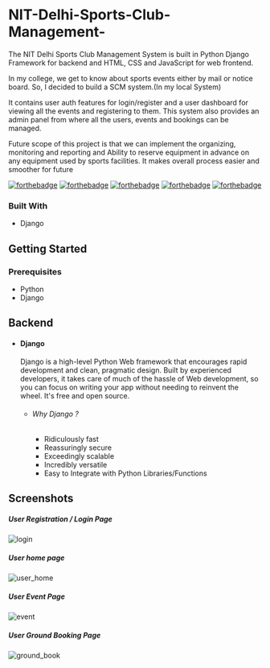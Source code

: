 # NIT-Delhi-Sports-Club-Management-
The NIT Delhi Sports Club Management System is built in Python Django Framework for backend and HTML, CSS and JavaScript for web frontend.

In my college, we get to know about sports events either by mail or notice board. So, I decided to build a SCM system.(In my local System)

It contains user auth features for login/register and a user dashboard for viewing all the events and registering to them. This system also provides an admin panel from where all the users, events and bookings can be managed.

Future scope of this project is that we can implement the organizing, monitoring and reporting and Ability to reserve equipment in advance on any equipment used by sports facilities. It makes overall process easier and smoother for future



[![forthebadge](https://forthebadge.com/images/badges/built-with-love.svg)](https://forthebadge.com)  [![forthebadge](https://forthebadge.com/images/badges/made-with-python.svg)](https://forthebadge.com) [![forthebadge](https://forthebadge.com/images/badges/uses-html.svg)](https://forthebadge.com) [![forthebadge](https://forthebadge.com/images/badges/uses-css.svg)](https://forthebadge.com) [![forthebadge](https://forthebadge.com/images/badges/uses-js.svg)](https://forthebadge.com)



### Built With
*   Django


## Getting Started
### Prerequisites
* Python
* Django

## Backend

* #### Django 
    Django is a high-level Python Web framework that encourages rapid development and clean, pragmatic design. Built by experienced developers, it takes care of much of the hassle of Web development, so you can focus on writing your app without needing to reinvent the wheel. It's free and open source.
    
    * ###### Why Django ?
        *  Ridiculously fast
        *  Reassuringly secure
        *  Exceedingly scalable
        *  Incredibly versatile
        *  Easy to Integrate with Python Libraries/Functions


## Screenshots

##### User Registration / Login Page
![login](https://user-images.githubusercontent.com/39465843/125576615-afaf936d-a188-42ac-b374-0d2896249856.png)

##### User home page
![user_home](https://user-images.githubusercontent.com/39465843/125576720-2098fc71-d1e4-4e82-9119-fc3e4e8924ed.png)

##### User Event Page
![event](https://user-images.githubusercontent.com/39465843/125576795-a2b8dec7-0ab1-4e62-919f-9cefa5158c09.png)

##### User Ground Booking Page
![ground_book](https://user-images.githubusercontent.com/39465843/125576854-3afade2d-c47f-490f-bdde-617e8a0fe0c4.png)


